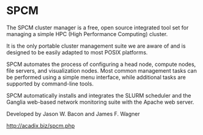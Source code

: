 SPCM
====

The SPCM cluster manager is a free, open source integrated tool set for managing a simple HPC (High Performance Computing) cluster.

It is the only portable cluster management suite we are aware of and is designed to be easily adapted to most POSIX platforms.

SPCM automates the process of configuring a head node, compute nodes, file servers, and visualization nodes. Most common management tasks can be performed using a simple menu interface, while additional tasks are supported by command-line tools.

SPCM automatically installs and integrates the SLURM scheduler and the Ganglia web-based network monitoring suite with the Apache web server. 

Developed by Jason W. Bacon and James F. Wagner

http://acadix.biz/spcm.php
